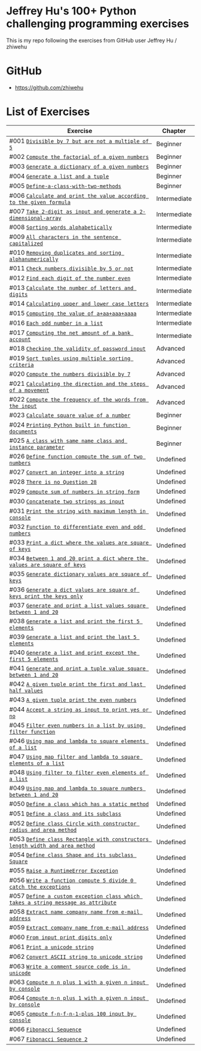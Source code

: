 # Jeffrey Hu's 100+ Python challenging programming exercises

This is my repo following the exercises from GitHub user Jeffrey Hu / zhiwehu

GitHub
========================================================

- https://github.com/zhiwehu

List of Exercises
========================================================

| Exercise | Chapter |
| --- | --- |
| #001 [`Divisible by 7 but are not a multiple of 5`](https://github.com/nihathalici/Jeffrey-Hus-100plus-Python-challenge-programming-exercises/tree/main/Level-01-Beginner/Question-1-divisible-by-7-but-are-not-a-multiple-of-5) | Beginner |
| #002 [`Compute the factorial of a given numbers`](https://github.com/nihathalici/Jeffrey-Hus-100plus-Python-challenge-programming-exercises/tree/main/Level-01-Beginner/Question-2-compute-the-factorial-of-a-given-numbers) | Beginner |
| #003 [`Generate a dictionary of a given numbers`](https://github.com/nihathalici/Jeffrey-Hus-100plus-Python-challenge-programming-exercises/tree/main/Level-01-Beginner/Question-3-generate-a-dictionary-of-a-given-numbers) | Beginner |
| #004 [`Generate a list and a tuple`](https://github.com/nihathalici/Jeffrey-Hus-100plus-Python-challenge-programming-exercises/tree/main/Level-01-Beginner/Question-4-generate-a-list-and-a-tuple) | Beginner |
| #005 [`Define-a-class-with-two-methods`](https://github.com/nihathalici/Jeffrey-Hus-100plus-Python-challenge-programming-exercises/tree/main/Level-01-Beginner/Question-5-Define-a-class-with-two-methods) | Beginner |
| #006 [`Calculate and print the value according to the given formula`](https://github.com/nihathalici/Jeffrey-Hus-100plus-Python-challenge-programming-exercises/tree/main/Level-02-Intermediate/Question-06-Calculate-and-print-the-value-according-to-the-given-formula) | Intermediate |
| #007 [`Take 2-digit as input and generate a 2-dimensional-array`](https://github.com/nihathalici/Jeffrey-Hus-100plus-Python-challenge-programming-exercises/tree/main/Level-02-Intermediate/Question-07-Take-2-digit-as-input-and-generate-a-2-dimensional-array) | Intermediate |
| #008 [`Sorting words alphabetically`](https://github.com/nihathalici/Jeffrey-Hus-100plus-Python-challenge-programming-exercises/tree/main/Level-02-Intermediate/Question-08-sorting-words-alphabetically) | Intermediate |
| #009 [`All characters in the sentence capitalized`](https://github.com/nihathalici/Jeffrey-Hus-100plus-Python-challenge-programming-exercises/tree/main/Level-02-Intermediate/Question-09-All-characters-in-the-sentence-capitalized) | Intermediate |
| #010 [`Removing duplicates and sorting alphanumerically`](https://github.com/nihathalici/Jeffrey-Hus-100plus-Python-challenge-programming-exercises/tree/main/Level-02-Intermediate/Question-10-Removing-duplicates-and-sorting-alphanumerically) | Intermediate |
| #011 [`Check numbers divisible by 5 or not`](https://github.com/nihathalici/Jeffrey-Hus-100plus-Python-challenge-programming-exercises/tree/main/Level-02-Intermediate/Question-11-Check-numbers-divisible-by-5-or-not) | Intermediate |
| #012 [`Find each digit of the number even`](https://github.com/nihathalici/Jeffrey-Hus-100plus-Python-challenge-programming-exercises/tree/main/Level-02-Intermediate/Question-12-Find-each-digit-of-the-number-even) | Intermediate |
| #013 [`Calculate the number of letters and digits`](https://github.com/nihathalici/Jeffrey-Hus-100plus-Python-challenge-programming-exercises/tree/main/Level-02-Intermediate/Question-13-Calculate-the-number-of-letters-and-digits) | Intermediate |
| #014 [`Calculating upper and lower case letters`](https://github.com/nihathalici/Jeffrey-Hus-100plus-Python-challenge-programming-exercises/tree/main/Level-02-Intermediate/Question-14-Calculating-upper-and-lower-case-letters) | Intermediate |
| #015 [`Computing the value of a+aa+aaa+aaaa`](https://github.com/nihathalici/Jeffrey-Hus-100plus-Python-challenge-programming-exercises/tree/main/Level-02-Intermediate/Question-15-Computing-the-value-of-a%2Baa%2Baaa%2Baaaa) | Intermediate |
| #016 [`Each odd number in a list`](https://github.com/nihathalici/Jeffrey-Hus-100plus-Python-challenge-programming-exercises/tree/main/Level-02-Intermediate/Question-16-each-odd-number-in-a-list) | Intermediate |
| #017 [`Computing the net amount of a bank account`](https://github.com/nihathalici/Jeffrey-Hus-100plus-Python-challenge-programming-exercises/tree/main/Level-02-Intermediate/Question-17-Computing-the-net-amount-of-a-bank-account) | Intermediate |
| #018 [`Checking the validity of password input`](https://github.com/nihathalici/Jeffrey-Hus-100plus-Python-challenge-programming-exercises/tree/main/Level-03-Advanced/Question-18-Checking-the-validity-of-password-input) | Advanced |
| #019 [`Sort tuples using multiple sorting criteria`](https://github.com/nihathalici/Jeffrey-Hus-100plus-Python-challenge-programming-exercises/tree/main/Level-03-Advanced/Question-19-Sort-tuples-using-multiple-sorting-criteria) | Advanced |
| #020 [`Compute the numbers divisible by 7`](https://github.com/nihathalici/Jeffrey-Hus-100plus-Python-challenge-programming-exercises/tree/main/Level-03-Advanced/Question-20-Compute-the-numbers-divisible-by-7) | Advanced |
| #021 [`Calculating the direction and the steps of a movement`](https://github.com/nihathalici/Jeffrey-Hus-100plus-Python-challenge-programming-exercises/tree/main/Level-03-Advanced/Question-21-Calculating-the-direction-and-the-steps-of-a-movement) | Advanced |
| #022 [`Compute the frequency of the words from the input`](https://github.com/nihathalici/Jeffrey-Hus-100plus-Python-challenge-programming-exercises/tree/main/Level-03-Advanced/Question-22-Compute-the-frequency-of-the-words-from-the-input) | Advanced |
| #023 [`Calculate square value of a number`](https://github.com/nihathalici/Jeffrey-Hus-100plus-Python-challenge-programming-exercises/tree/main/Level-01-Beginner/Question-23-Calculate-square-value-of-a-number) | Beginner |
| #024 [`Printing Python built in function documents`](https://github.com/nihathalici/Jeffrey-Hus-100plus-Python-challenge-programming-exercises/tree/main/Level-01-Beginner/Question-24-Printing-Python-built-in-function-documents) | Beginner |
| #025 [`A class with same name class and instance parameter`](https://github.com/nihathalici/Jeffrey-Hus-100plus-Python-challenge-programming-exercises/tree/main/Level-01-Beginner/Question-25-A-class-with-same-name-class-and-instance-parameter) | Beginner |
| #026 [`Define function compute the sum of two numbers`](https://github.com/nihathalici/Jeffrey-Hus-100plus-Python-challenge-programming-exercises/tree/main/Undefined-Level/Question-26-Define-function-compute-the-sum-of-two-numbers) | Undefined |
| #027 [`Convert an integer into a string`](https://github.com/nihathalici/Jeffrey-Hus-100plus-Python-challenge-programming-exercises/tree/main/Undefined-Level/Question-27-Convert-an-integer-into-a-string) | Undefined |
| #028 [`There is no Question 28`](https://github.com/nihathalici/Jeffrey-Hus-100plus-Python-challenge-programming-exercises/tree/main/Undefined-Level/Question-28-There-is-no-Question-28) | Undefined |
| #029 [`Compute sum of numbers in string form`](https://github.com/nihathalici/Jeffrey-Hus-100plus-Python-challenge-programming-exercises/tree/main/Undefined-Level/Question-29-Compute-sum-of-numbers-in-string-form) | Undefined |
| #030 [`Concatenate two strings as input`](https://github.com/nihathalici/Jeffrey-Hus-100plus-Python-challenge-programming-exercises/tree/main/Undefined-Level/Question-30-concatenate-two-strings-as-input) | Undefined |
| #031 [`Print the string with maximum length in console`](https://github.com/nihathalici/Jeffrey-Hus-100plus-Python-challenge-programming-exercises/tree/main/Undefined-Level/Question-31-Print-the-string-with-maximum-length-in-console) | Undefined |
| #032 [`Function to differentiate even and odd numbers`](https://github.com/nihathalici/Jeffrey-Hus-100plus-Python-challenge-programming-exercises/tree/main/Undefined-Level/Question-32-Function-to-differentiate-even-and-odd-numbers) | Undefined |
| #033 [`Print a dict where the values are square of keys`](https://github.com/nihathalici/Jeffrey-Hus-100plus-Python-challenge-programming-exercises/tree/main/Undefined-Level/Question-33-Print-a-dict-where-the-values-are-square-of-keys) | Undefined |
| #034 [`Between 1 and 20 print a dict where the values are square of keys`](https://github.com/nihathalici/Jeffrey-Hus-100plus-Python-challenge-programming-exercises/tree/main/Undefined-Level/Question-34-Between-1-and-20-print-a-dict-where-the-values-are-square-of-keys) | Undefined |
| #035 [`Generate dictionary values are square of keys`](https://github.com/nihathalici/Jeffrey-Hus-100plus-Python-challenge-programming-exercises/tree/main/Undefined-Level/Question-35-Generate-dictionary-values-are-square-of-keys) | Undefined |
| #036 [`Generate a dict values are square of keys print the keys only`](https://github.com/nihathalici/Jeffrey-Hus-100plus-Python-challenge-programming-exercises/tree/main/Undefined-Level/Question-36-Generate-a-dict-values-are-square-of-keys-print-the-keys-only) | Undefined |
| #037 [`Generate and print a list values square between 1 and 20`](https://github.com/nihathalici/Jeffrey-Hus-100plus-Python-challenge-programming-exercises/tree/main/Undefined-Level/Question-37-Generate-and-print-a-list-values-square-between-1-and-20) | Undefined |
| #038 [`Generate a list and print the first 5 elements`](https://github.com/nihathalici/Jeffrey-Hus-100plus-Python-challenge-programming-exercises/tree/main/Undefined-Level/Question-38-Generate-a-list-and-print-the-first-5-elements) | Undefined |
| #039 [`Generate a list and print the last 5 elements`](https://github.com/nihathalici/Jeffrey-Hus-100plus-Python-challenge-programming-exercises/tree/main/Undefined-Level/Question-39-Generate-a-list-and-print-the-last-5-elements) | Undefined |
| #040 [`Generate a list and print except the first 5 elements`](https://github.com/nihathalici/Jeffrey-Hus-100plus-Python-challenge-programming-exercises/tree/main/Undefined-Level/Question-40-Generate-a-list-and-print-except-the-first-5-elements) | Undefined |
| #041 [`Generate and print a tuple value square between 1 and 20`](https://github.com/nihathalici/Jeffrey-Hus-100plus-Python-challenge-programming-exercises/tree/main/Undefined-Level/Question-41-Generate-and-print-a-tuple-value-square-between-1-and-20) | Undefined |
| #042 [`A given tuple print the first and last half values`](https://github.com/nihathalici/Jeffrey-Hus-100plus-Python-challenge-programming-exercises/tree/main/Undefined-Level/Question-42-A-given-tuple-print-the-first-and-last-half-values) | Undefined |
| #043 [`A given tuple print the even numbers`](https://github.com/nihathalici/Jeffrey-Hus-100plus-Python-challenge-programming-exercises/tree/main/Undefined-Level/Question-43-A-given-tuple-print-the-even-numbers) | Undefined |
| #044 [`Accept a string as input to print yes or no`](https://github.com/nihathalici/Jeffrey-Hus-100plus-Python-challenge-programming-exercises/tree/main/Undefined-Level/Question-44-Accept-a-string-as-input-to-print-yes-or-no) | Undefined |
| #045 [`Filter even numbers in a list by using filter function`](https://github.com/nihathalici/Jeffrey-Hus-100plus-Python-challenge-programming-exercises/tree/main/Undefined-Level/Question-45-Filter-even-numbers-in-a-list-by-using-filter-function) | Undefined |
| #046 [`Using map and lambda to square elements of a list`](https://github.com/nihathalici/Jeffrey-Hus-100plus-Python-challenge-programming-exercises/tree/main/Undefined-Level/Question-46-Using-map-and-lambda-to-square-elements-of-a-list) | Undefined |
| #047 [`Using map filter and lambda to square elements of a list`](https://github.com/nihathalici/Jeffrey-Hus-100plus-Python-challenge-programming-exercises/tree/main/Undefined-Level/Question-47-Using-map-filter-and-lambda-to-square-elements-of-a-list) | Undefined |
| #048 [`Using filter to filter even elements of a list`](https://github.com/nihathalici/Jeffrey-Hus-100plus-Python-challenge-programming-exercises/tree/main/Undefined-Level/Question-48-Using-filter-to-filter-even-elements-of-a-list) | Undefined |
| #049 [`Using map and lambda to square numbers between 1 and 20`](https://github.com/nihathalici/Jeffrey-Hus-100plus-Python-challenge-programming-exercises/tree/main/Undefined-Level/Question-49-Using-map-and-lambda-to-square-numbers-between-1-and-20) | Undefined |
| #050 [`Define a class which has a static method`](https://github.com/nihathalici/Jeffrey-Hus-100plus-Python-challenge-programming-exercises/tree/main/Undefined-Level/Question-50-Define-a-class-which-has-a-static-method) | Undefined |
| #051 [`Define a class and its subclass`](https://github.com/nihathalici/Jeffrey-Hus-100plus-Python-challenge-programming-exercises/tree/main/Undefined-Level/Question-51-Define-a-class-and-its-subclass) | Undefined |
| #052 [`Define class Circle with constructor radius and area method`](https://github.com/nihathalici/Jeffrey-Hus-100plus-Python-challenge-programming-exercises/tree/main/Undefined-Level/Question-52-Define-class-Circle-with-constructor-radius-and-area-method) | Undefined |
| #053 [`Define class Rectangle with constructors length width and area method`](https://github.com/nihathalici/Jeffrey-Hus-100plus-Python-challenge-programming-exercises/tree/main/Undefined-Level/Question-53-Define-class-Rectangle-with-constructors-length-width-and-area-method) | Undefined |
| #054 [`Define class Shape and its subclass Square`](https://github.com/nihathalici/Jeffrey-Hus-100plus-Python-challenge-programming-exercises/tree/main/Undefined-Level/Question-54-Define-class-Shape-and-its-subclass-Square) | Undefined |
| #055 [`Raise a RuntimeError Exception`](https://github.com/nihathalici/Jeffrey-Hus-100plus-Python-challenge-programming-exercises/tree/main/Undefined-Level/Question-55-Raise-a-RuntimeError-exception) | Undefined |
| #056 [`Write a function compute 5 divide 0 catch the exceptions`](https://github.com/nihathalici/Jeffrey-Hus-100plus-Python-challenge-programming-exercises/tree/main/Undefined-Level/Question-56-Write-a-function-compute-5-divide-0-catch-the-exceptions) | Undefined |
| #057 [`Define a custom exception class which takes a string message as attribute`](https://github.com/nihathalici/Jeffrey-Hus-100plus-Python-challenge-programming-exercises/tree/main/Undefined-Level/Question-57-Define-a-custom-exception-class-which-takes-a-string-message-as-attribute) | Undefined |
| #058 [`Extract name company name from e-mail address`](https://github.com/nihathalici/Jeffrey-Hus-100plus-Python-challenge-programming-exercises/tree/main/Undefined-Level/Question-58-Extract-name-company-name-from-e-mail-address) | Undefined |
| #059 [`Extract company name from e-mail address`](https://github.com/nihathalici/Jeffrey-Hus-100plus-Python-challenge-programming-exercises/tree/main/Undefined-Level/Question-59-Extract-company-name-from-e-mail-address) | Undefined |
| #060 [`From input print digits only`](https://github.com/nihathalici/Jeffrey-Hus-100plus-Python-challenge-programming-exercises/tree/main/Undefined-Level/Question-60-From-input-print-digits-only) | Undefined |
| #061 [`Print a unicode string`](https://github.com/nihathalici/Jeffrey-Hus-100plus-Python-challenge-programming-exercises/tree/main/Undefined-Level/Question-61-Print-a-unicode-string) | Undefined |
| #062 [`Convert ASCII string to unicode string`](https://github.com/nihathalici/Jeffrey-Hus-100plus-Python-challenge-programming-exercises/tree/main/Undefined-Level/Question-62-Convert-ASCII-string-to-unicode-string) | Undefined |
| #063 [`Write a comment source code is in unicode`](https://github.com/nihathalici/Jeffrey-Hus-100plus-Python-challenge-programming-exercises/tree/main/Undefined-Level/Question-63-Write-a-comment-source-code-is-in-unicode) | Undefined |
| #063 [`Compute n n plus 1 with a given n input by console`](https://github.com/nihathalici/Jeffrey-Hus-100plus-Python-challenge-programming-exercises/tree/main/Undefined-Level/Question-64-Compute-n-n-plus-1-with-a-given-n-input-by-console) | Undefined |
| #064 [`Compute n-n plus 1 with a given n input by console`](https://github.com/nihathalici/Jeffrey-Hus-100plus-Python-challenge-programming-exercises/tree/main/Undefined-Level/Question-64-Compute-n-n-plus-1-with-a-given-n-input-by-console) | Undefined |
| #065 [`Compute f-n-f-n-1-plus 100 input by console`](https://github.com/nihathalici/Jeffrey-Hus-100plus-Python-challenge-programming-exercises/tree/main/Undefined-Level/Question-65-Compute-f-n-f-n-1-plus-100-input-by-console) | Undefined |
| #066 [`Fibonacci Sequence`](https://github.com/nihathalici/Jeffrey-Hus-100plus-Python-challenge-programming-exercises/tree/main/Undefined-Level/Question-66-Fibonacci-Sequence) | Undefined |
| #067 [`Fibonacci Sequence 2`](https://github.com/nihathalici/Jeffrey-Hus-100plus-Python-challenge-programming-exercises/tree/main/Undefined-Level/Question-67-Fibonacci-Sequence-2) | Undefined |













